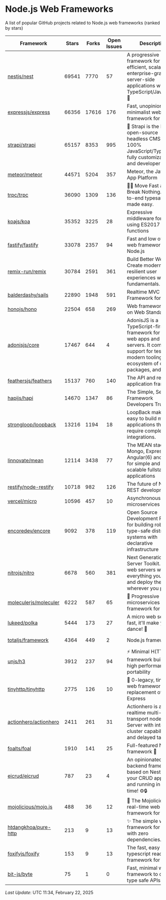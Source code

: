 # Node.js Web Frameworks
A list of popular GitHub projects related to Node.js web frameworks (ranked by stars)


| Framework | Stars | Forks | Open Issues | Description | Last Update | License |
| --------- | ----- | ----- | ----------- | ----------- | ----------- | ------- |
| [nestjs/nest](https://github.com/nestjs/nest) | 69541 | 7770 | 57 | A progressive Node.js framework for building efficient, scalable, and enterprise-grade server-side applications with TypeScript/JavaScript 🚀 | February 21, 2025 | MIT License |
| [expressjs/express](https://github.com/expressjs/express) | 66356 | 17616 | 176 | Fast, unopinionated, minimalist web framework for node. | February 14, 2025 | MIT License |
| [strapi/strapi](https://github.com/strapi/strapi) | 65157 | 8353 | 995 | 🚀 Strapi is the leading open-source headless CMS. It’s 100% JavaScript/TypeScript, fully customizable, and developer-first. | February 20, 2025 | Other |
| [meteor/meteor](https://github.com/meteor/meteor) | 44571 | 5204 | 357 | Meteor, the JavaScript App Platform | February 18, 2025 | Other |
| [trpc/trpc](https://github.com/trpc/trpc) | 36090 | 1309 | 136 | 🧙‍♀️  Move Fast and Break Nothing. End-to-end typesafe APIs made easy.  | February 22, 2025 | MIT License |
| [koajs/koa](https://github.com/koajs/koa) | 35352 | 3225 | 28 | Expressive middleware for node.js using ES2017 async functions | February 12, 2025 | MIT License |
| [fastify/fastify](https://github.com/fastify/fastify) | 33078 | 2357 | 94 | Fast and low overhead web framework, for Node.js | February 19, 2025 | Other |
| [remix-run/remix](https://github.com/remix-run/remix) | 30784 | 2591 | 361 | Build Better Websites. Create modern, resilient user experiences with web fundamentals. | February 13, 2025 | MIT License |
| [balderdashy/sails](https://github.com/balderdashy/sails) | 22890 | 1948 | 591 | Realtime MVC Framework for Node.js | December 06, 2024 | MIT License |
| [honojs/hono](https://github.com/honojs/hono) | 22504 | 658 | 269 | Web framework built on Web Standards | February 21, 2025 | MIT License |
| [adonisjs/core](https://github.com/adonisjs/core) | 17467 | 644 | 4 | AdonisJS is a TypeScript-first web framework for building web apps and API servers. It comes with support for testing, modern tooling, an ecosystem of official packages, and more. | February 13, 2025 | MIT License |
| [feathersjs/feathers](https://github.com/feathersjs/feathers) | 15137 | 760 | 140 | The API and real-time application framework | February 12, 2025 | MIT License |
| [hapijs/hapi](https://github.com/hapijs/hapi) | 14670 | 1347 | 86 | The Simple, Secure Framework Developers Trust | October 24, 2024 | Other |
| [strongloop/loopback](https://github.com/strongloop/loopback) | 13216 | 1194 | 18 | LoopBack makes it easy to build modern applications that require complex integrations. | March 06, 2021 | Other |
| [linnovate/mean](https://github.com/linnovate/mean) | 12114 | 3438 | 77 | The MEAN stack uses Mongo, Express, Angular(6) and Node for simple and scalable fullstack js applications | November 07, 2024 |  |
| [restify/node-restify](https://github.com/restify/node-restify) | 10718 | 982 | 126 | The future of Node.js REST development | January 27, 2024 | MIT License |
| [vercel/micro](https://github.com/vercel/micro) | 10596 | 457 | 10 | Asynchronous HTTP microservices | June 08, 2024 | MIT License |
| [encoredev/encore](https://github.com/encoredev/encore) | 9092 | 378 | 119 | Open Source Development Platform for building robust type-safe distributed systems with declarative infrastructure | February 18, 2025 | Mozilla Public License 2.0 |
| [nitrojs/nitro](https://github.com/nitrojs/nitro) | 6678 | 560 | 381 | Next Generation Server Toolkit. Create web servers with everything you need and deploy them wherever you prefer. | February 22, 2025 | MIT License |
| [moleculerjs/moleculer](https://github.com/moleculerjs/moleculer) | 6222 | 587 | 65 | :rocket: Progressive microservices framework for Node.js | February 03, 2025 | MIT License |
| [lukeed/polka](https://github.com/lukeed/polka) | 5444 | 173 | 27 | A micro web server so fast, it'll make you dance! :dancers: | June 23, 2024 | MIT License |
| [totaljs/framework](https://github.com/totaljs/framework) | 4364 | 449 | 2 | Node.js framework | March 22, 2024 | Other |
| [unjs/h3](https://github.com/unjs/h3) | 3912 | 237 | 94 | ⚡️ Minimal H(TTP) framework built for high performance and portability  | February 18, 2025 | MIT License |
| [tinyhttp/tinyhttp](https://github.com/tinyhttp/tinyhttp) | 2775 | 126 | 10 | 🦄 0-legacy, tiny & fast web framework as a replacement of Express | February 21, 2025 | MIT License |
| [actionhero/actionhero](https://github.com/actionhero/actionhero) | 2411 | 261 | 31 | Actionhero is a realtime multi-transport nodejs API Server with integrated cluster capabilities and delayed tasks | August 26, 2024 | Apache License 2.0 |
| [foalts/foal](https://github.com/foalts/foal) | 1910 | 141 | 25 | Full-featured Node.js framework 🚀 | February 18, 2025 | MIT License |
| [eicrud/eicrud](https://github.com/eicrud/eicrud) | 787 | 23 | 4 | An opinionated backend framework based on NestJS. Get your CRUD app up and running in no time! ⚙️🔒 | December 02, 2024 | MIT License |
| [mojolicious/mojo.js](https://github.com/mojolicious/mojo.js) | 488 | 36 | 12 | :unicorn: The Mojolicious real-time web framework for Node.js | February 22, 2025 | MIT License |
| [htdangkhoa/pure-http](https://github.com/htdangkhoa/pure-http) | 213 | 9 | 13 | ✨ The simple web framework for Node.js with zero dependencies. | May 14, 2024 | MIT License |
| [foxifyjs/foxify](https://github.com/foxifyjs/foxify) | 153 | 9 | 13 | The fast, easy to use & typescript ready web framework for Node.js | June 24, 2023 | MIT License |
| [bit-js/byte](https://github.com/bit-js/byte) | 75 | 1 | 0 | Fast, minimal web framework to create type safe APIs | August 03, 2024 |  |

*Last Update*: UTC 11:34, February 22, 2025